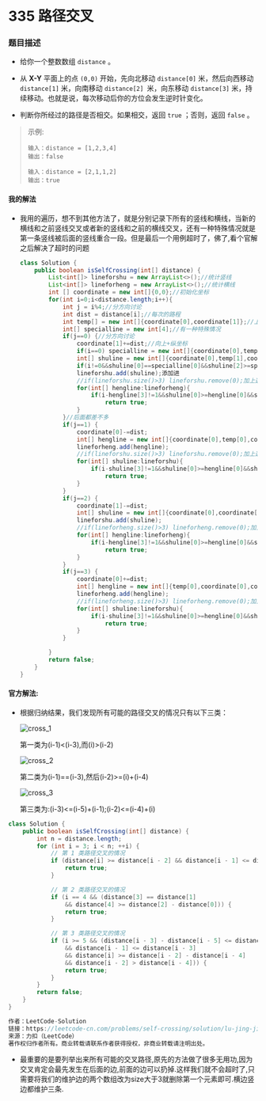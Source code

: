 # 335 路径交叉

### 题目描述

- 给你一个整数数组 `distance` 。

- 从 **X-Y** 平面上的点 `(0,0)` 开始，先向北移动 `distance[0]` 米，然后向西移动 `distance[1]` 米，向南移动 `distance[2] `米，向东移动 `distance[3]` 米，持续移动。也就是说，每次移动后你的方位会发生逆时针变化。

- 判断你所经过的路径是否相交。如果相交，返回 `true` ；否则，返回 `false` 。

> 示例:
>
> ```
> 输入：distance = [1,2,3,4]
> 输出：false
> ```
>
> ```
> 输入：distance = [2,1,1,2]
> 输出：true
> ```

#### 我的解法

- 我用的遍历，想不到其他方法了，就是分别记录下所有的竖线和横线，当新的横线和之前竖线交叉或者新的竖线和之前的横线交叉，还有一种特殊情况就是第一条竖线被后面的竖线重合一段。但是最后一个用例超时了，佛了,看个官解之后解决了超时的问题

  ```java
  class Solution {
      public boolean isSelfCrossing(int[] distance) {
          List<int[]> lineforshu = new ArrayList<>();//统计竖线
          List<int[]> lineforheng = new ArrayList<>();//统计横线
          int [] coordinate = new int[]{0,0};//初始化坐标
          for(int i=0;i<distance.length;i++){
              int j = i%4;//分方向讨论
              int dist = distance[i];//每次的路程
              int temp[] = new int[]{coordinate[0],coordinate[1]};//上一步的坐标
              int[] specialline = new int[4];//有一种特殊情况
              if(j==0) {//分方向讨论    
                  coordinate[1]+=dist;//向上+纵坐标
                  if(i==0) specialline = new int[]{coordinate[0],temp[1],coordinate[1],0};//有一个特殊情况就是第一条竖线被第五条竖线交叉,其他情况一定是横竖交叉.
                  int[] shuline = new int[]{coordinate[0],temp[1],coordinate[1],i};记录这条竖线
                  if(i!=0&&shuline[0]==specialline[0]&&shuline[2]>=specialline[1]&&shuline[1]<=specialline[2])   return true; //判断那个特殊情况
                  lineforshu.add(shuline);添加进
                  //if(lineforshu.size()>3) lineforshu.remove(0);加上这句就对了,就是说交叉发生一定是在最后三条横线中或竖线中
                  for(int[] hengline:lineforheng){
                      if(i-hengline[3]!=1&&shuline[0]>=hengline[0]&&shuline[0]<=hengline[1]&&hengline[2]>=shuline[1]&&hengline[2]<=shuline[2])//交叉条件,相邻的线不算交叉
                          return true;
                  }
              }//后面都差不多
              if(j==1) {
                  coordinate[0]-=dist;
                  int[] hengline = new int[]{coordinate[0],temp[0],coordinate[1],i};
                  lineforheng.add(hengline);
                  //if(lineforshu.size()>3) lineforshu.remove(0);加上这句就对了
                  for(int[] shuline:lineforshu){
                      if(i-shuline[3]!=1&&shuline[0]>=hengline[0]&&shuline[0]<=hengline[1]&&hengline[2]>=shuline[1]&&hengline[2]<=shuline[2])
                          return true;
                  }
              }
              if(j==2) {
                  coordinate[1]-=dist;
                  int[] shuline = new int[]{coordinate[0],coordinate[1],temp[1],i};
                  lineforshu.add(shuline);
                  //if(lineforheng.size()>3) lineforheng.remove(0);加上这句就对了
                  for(int[] hengline:lineforheng){
                      if(i-hengline[3]!=1&&shuline[0]>=hengline[0]&&shuline[0]<=hengline[1]&&hengline[2]>=shuline[1]&&hengline[2]<=shuline[2])
                          return true;
                  }
              }
              if(j==3) {
                  coordinate[0]+=dist;
                  int[] hengline = new int[]{temp[0],coordinate[0],coordinate[1],i};
                  lineforheng.add(hengline);
                  //if(lineforheng.size()>3) lineforheng.remove(0);加上这句就对了
                  for(int[] shuline:lineforshu){
                      if(i-shuline[3]!=1&&shuline[0]>=hengline[0]&&shuline[0]<=hengline[1]&&hengline[2]>=shuline[1]&&hengline[2]<=shuline[2])
                          return true;
                  }
              }
  
          }
          return false;
      }
  }
  ```

#### 官方解法:

- 根据归纳结果，我们发现所有可能的路径交叉的情况只有以下三类：

  ![cross_1](https://assets.leetcode-cn.com/solution-static/335/cross_1.png)

  第一类为(i-1)<(i-3),而(i)>(i-2)

  ![cross_2](https://assets.leetcode-cn.com/solution-static/335/cross_2.png)

  第二类为(i-1)==(i-3),然后(i-2)>=(i)+(i-4)

  ![cross_3](https://assets.leetcode-cn.com/solution-static/335/cross_3.png)

  第三类为:(i-3)<=(i-5)+(i-1);(i-2)<=(i-4)+(i)

```java
class Solution {
    public boolean isSelfCrossing(int[] distance) {
        int n = distance.length;
        for (int i = 3; i < n; ++i) {
            // 第 1 类路径交叉的情况
            if (distance[i] >= distance[i - 2] && distance[i - 1] <= distance[i - 3]) {
                return true;
            }

            // 第 2 类路径交叉的情况
            if (i == 4 && (distance[3] == distance[1]
                && distance[4] >= distance[2] - distance[0])) {
                return true;
            }

            // 第 3 类路径交叉的情况
            if (i >= 5 && (distance[i - 3] - distance[i - 5] <= distance[i - 1]
                && distance[i - 1] <= distance[i - 3]
                && distance[i] >= distance[i - 2] - distance[i - 4]
                && distance[i - 2] > distance[i - 4])) {
                return true;
            }
        }
        return false;
    }
}

作者：LeetCode-Solution
链接：https://leetcode-cn.com/problems/self-crossing/solution/lu-jing-jiao-cha-by-leetcode-solution-dekx/
来源：力扣（LeetCode）
著作权归作者所有。商业转载请联系作者获得授权，非商业转载请注明出处。
```

- 最重要的是要列举出来所有可能的交叉路径,原先的方法做了很多无用功,因为交叉肯定会最先发生在后面的边,前面的边可以扔掉.这样我们就不会超时了,只需要将我们的维护边的两个数组改为size大于3就删除第一个元素即可.横边竖边都维护三条.

  
